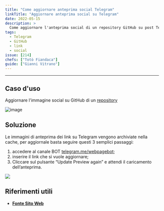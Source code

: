 ```yaml
---
title: "Come aggiornare anteprima social Telegram"
linkTitle: "Aggiornare anteprima social su Telegram"
date: 2022-05-15
description: >
  Come aggiornare l'anteprima social di un repository GitHub su post Telegram.
tags:
  - Telegram
  - GitHub
  - link
  - social
issue: [214]
chefs: ["Totò Fiandaca"]
guide: ["Gianni Vitrano"]
---
```


---

## Caso d'uso

Aggiornare l'immagine social su GitHub di un [repository](https://github.com/pigreco/QGIS_portable_3x)

![image](https://user-images.githubusercontent.com/7631137/168466073-88b65df5-ab63-4180-8ca6-6042fc80c05b.png)

## Soluzione

Le immagini di anteprima dei link su Telegram vengono archiviate nella cache, per aggiornale basta seguire questi 3 semplici passaggi:

1. accedere al canale BOT [telegram.me/webpagebot](https://telegram.me/webpagebot);
2. inserire il link che si vuole aggiornare;
3. Cliccare sul pulsante “Update Preview again” e attendi il caricamento dell’anteprima.

![](https://user-images.githubusercontent.com/7631137/168466171-a1b53fc3-cd84-4d1c-af79-480fe2357c99.png)
## Riferimenti utili

- [**Fonte Sito Web**](https://www.mirkomaiorano.it/come-aggiornare-anteprima-dei-link-pubblicati-sui-social-network/#Come_aggiornare_lanteprima_in_cache_di_un_link_su_Telegram)

